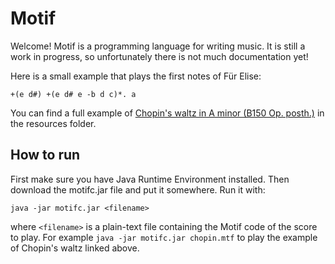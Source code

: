 # Motif
Welcome! Motif is a programming language for writing music.
It is still a work in progress, so unfortunately there is not much documentation yet!

Here is a small example that plays the first notes of Für Elise:

`+(e d#) +(e d# e -b d c)*. a`

You can find a full example of [Chopin's waltz in A minor (B150 Op. posth.)](core/src/main/resources/chopin.mtf)
in the resources folder.

## How to run
First make sure you have Java Runtime Environment installed.
Then download the motifc.jar file and put it somewhere. Run it with:

`java -jar motifc.jar <filename>`

where `<filename>` is a plain-text file containing the Motif code of the score to play.
For example `java -jar motifc.jar chopin.mtf` to play the example of Chopin's waltz linked above.
